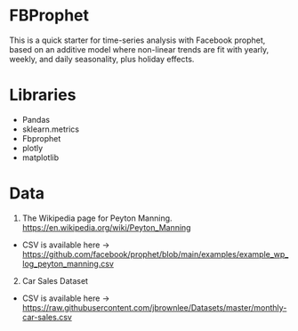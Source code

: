# FBProphet
This is a quick starter for time-series analysis with Facebook prophet, based on an additive model where non-linear trends are fit with yearly, weekly, and daily seasonality, plus holiday effects.

# Libraries
- Pandas
- sklearn.metrics
- Fbprophet
- plotly
- matplotlib

# Data
1. The Wikipedia page for Peyton Manning. https://en.wikipedia.org/wiki/Peyton_Manning
- CSV is available here -> https://github.com/facebook/prophet/blob/main/examples/example_wp_log_peyton_manning.csv
2. Car Sales Dataset
- CSV is available here -> https://raw.githubusercontent.com/jbrownlee/Datasets/master/monthly-car-sales.csv

